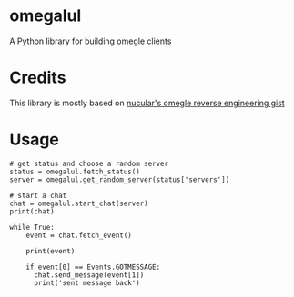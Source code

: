 # omegalul
A Python library for building omegle clients

# Credits
This library is mostly based on [nucular's omegle reverse engineering gist](https://gist.github.com/nucular/e19264af8d7fc8a26ece)

# Usage
```python3
# get status and choose a random server
status = omegalul.fetch_status()
server = omegalul.get_random_server(status['servers'])

# start a chat
chat = omegalul.start_chat(server)
print(chat)

while True:
    event = chat.fetch_event()

    print(event)

    if event[0] == Events.GOTMESSAGE:
      chat.send_message(event[1])
      print('sent message back')
```
